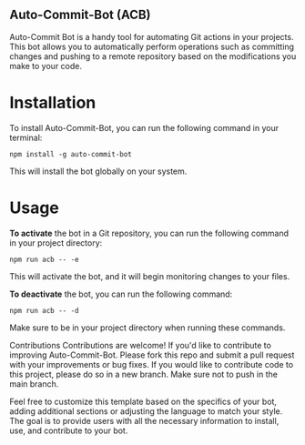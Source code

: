 ## Auto-Commit-Bot (ACB)
Auto-Commit Bot is a handy tool for automating Git actions in your projects. This bot allows you to automatically perform operations such as committing changes and pushing to a remote repository based on the modifications you make to your code.

# Installation
To install Auto-Commit-Bot, you can run the following command in your terminal:

` npm install -g auto-commit-bot `

This will install the bot globally on your system.

# Usage
**To activate** the bot in a Git repository, you can run the following command in your project directory:

` npm run acb -- -e `

This will activate the bot, and it will begin monitoring changes to your files.

**To deactivate** the bot, you can run the following command:

` npm run acb -- -d `

Make sure to be in your project directory when running these commands.

Contributions Contributions are welcome! If you'd like to contribute to improving Auto-Commit-Bot. Please fork this repo and submit a pull request with your improvements or bug fixes. If you would like to contribute code to this project, please do so in a new branch. Make sure not to push in the main branch.

Feel free to customize this template based on the specifics of your bot, adding additional sections or adjusting the language to match your style. The goal is to provide users with all the necessary information to install, use, and contribute to your bot.